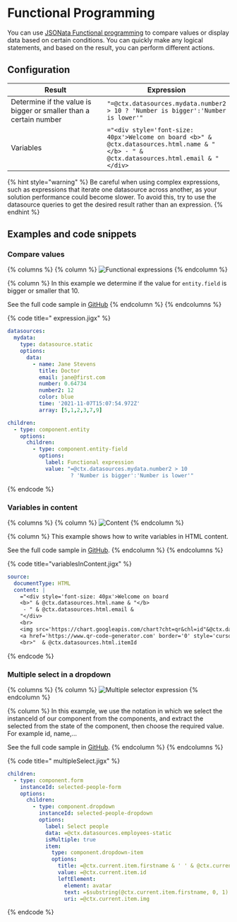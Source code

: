 # Functional Programming

You can use [JSONata Functional programming](https://docs.jsonata.org/programming) to compare values or display data based on certain conditions. You can quickly make any logical statements, and based on the result, you can perform different actions.

## Configuration

<table><thead><tr><th width="251.87109375">Result</th><th>Expression</th></tr></thead><tbody><tr><td>Determine if the value is bigger or smaller than a certain number</td><td><code>"=@ctx.datasources.mydata.number2 > 10 ? 'Number is bigger':'Number is lower'"</code></td></tr><tr><td>Variables</td><td><code>="&#x3C;div style='font-size: 40px'>Welcome on board &#x3C;b>" &#x26; @ctx.datasources.html.name &#x26; "&#x3C;/b> - " &#x26; @ctx.datasources.html.email &#x26; "&#x3C;/div></code></td></tr></tbody></table>

{% hint style="warning" %}
Be careful when using complex expressions, such as expressions that iterate one datasource across another, as your solution performance could become slower. To avoid this, try to use the datasource queries to get the desired result rather than an expression.
{% endhint %}

## Examples and code snippets

### Compare values

{% columns %}
{% column %}
&#x20;![Functional expressions](https://archbee-image-uploads.s3.amazonaws.com/x7vdIDH6-ScTprfmi2XXX/0uqaFEwFcsgWqmsxHy1uN_mk6aixjb8o06to7dpzsifimg0979iphone13blueportrait.png)&#x20;
{% endcolumn %}

{% column %}
In this example we determine if the value for `entity.field` is bigger or smaller that 10.

See the full code sample in [GitHub](https://github.com/jigx-com/jigx-samples/blob/main/quickstart/jigx-samples/jigs/guide-expressions/static-data/expression.jigx)
{% endcolumn %}
{% endcolumns %}

{% code title=" expression.jigx" %}
```yaml
datasources:
  mydata: 
    type: datasource.static
    options:
      data:
        - name: Jane Stevens
          title: Doctor
          email: jane@first.com
          number: 0.64734
          number2: 12
          color: blue
          time: '2021-11-07T15:07:54.972Z'
          array: [5,1,2,3,7,9]

children:
  - type: component.entity
    options:
      children:
        - type: component.entity-field
          options:
            label: Functional expression
            value: "=@ctx.datasources.mydata.number2 > 10 
                    ? 'Number is bigger':'Number is lower'"
```
{% endcode %}

### Variables in content

{% columns %}
{% column %}
&#x20;![Content](https://archbee-image-uploads.s3.amazonaws.com/x7vdIDH6-ScTprfmi2XXX/VAw06TIFPwJhNmAezMiwA_contentiphone13blueportrait.png)&#x20;
{% endcolumn %}

{% column %}
This example shows how to write variables in HTML content.

See the full code sample in [GitHub](https://github.com/jigx-com/jigx-samples/blob/main/quickstart/jigx-samples/jigs/guide-expressions/static-data/variablesInContent.jigx).
{% endcolumn %}
{% endcolumns %}

{% code title="variablesInContent.jigx" %}
```yaml
source:
  documentType: HTML
  content: |
    ="<div style='font-size: 40px'>Welcome on board 
    <b>" & @ctx.datasources.html.name & "</b>
     - " & @ctx.datasources.html.email &
    "</div>
    <br>
    <img src='https://chart.googleapis.com/chart?cht=qr&chl=id"&@ctx.datasources.html.itemId&"&chs=380x380&choe=UTF-8&chld=L|2' alt='qr code'>
    <a href='https://www.qr-code-generator.com' border='0' style='cursor:default'  rel='nofollow'></a>
    <br>"  & @ctx.datasources.html.itemId
```
{% endcode %}

### Multiple select in a dropdown

{% columns %}
{% column %}
&#x20;![Multiple selector expression](https://archbee-image-uploads.s3.amazonaws.com/x7vdIDH6-ScTprfmi2XXX/q9ObXqaGM9y4_deRVoVdX_multipleselectiphone13blueportrait.png)&#x20;
{% endcolumn %}

{% column %}
In this example, we use the notation in which we select the instanceId of our component from the components, and extract the selected from the state of the component, then choose the required value. For example id, name,...

See the full code sample in [GitHub](https://github.com/jigx-com/jigx-samples/blob/main/quickstart/jigx-samples/jigs/guide-expressions/static-data/multipleSelect.jigx).&#x20;
{% endcolumn %}
{% endcolumns %}

{% code title=" multipleSelect.jigx" %}
```yaml
children:
  - type: component.form
    instanceId: selected-people-form
    options:
      children:
        - type: component.dropdown
          instanceId: selected-people-dropdown
          options:
            label: Select people
            data: =@ctx.datasources.employees-static
            isMultiple: true
            item:
              type: component.dropdown-item
              options:
                title: =@ctx.current.item.firstname & ' ' & @ctx.current.item.lastname
                value: =@ctx.current.item.id
                leftElement: 
                  element: avatar
                  text: =$substring(@ctx.current.item.firstname, 0, 1) & $substring(@ctx.current.item.lastname, 0, 1)
                  uri: =@ctx.current.item.img
```
{% endcode %}
